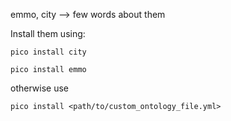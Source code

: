 emmo, city
--> few words about them

Install them using:

`pico install city`

`pico install emmo`

otherwise use

`pico install <path/to/custom_ontology_file.yml>`